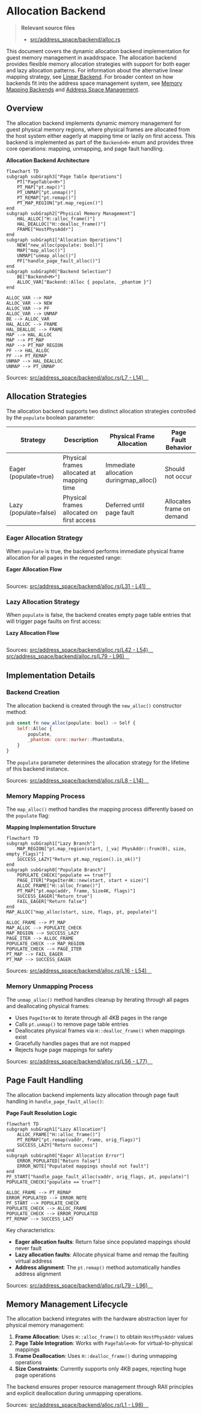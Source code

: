 # Allocation Backend

> **Relevant source files**
> * [src/address_space/backend/alloc.rs](https://github.com/arceos-hypervisor/axaddrspace/blob/2ed4d076/src/address_space/backend/alloc.rs)

This document covers the dynamic allocation backend implementation for guest memory management in axaddrspace. The allocation backend provides flexible memory allocation strategies with support for both eager and lazy allocation patterns. For information about the alternative linear mapping strategy, see [Linear Backend](/arceos-hypervisor/axaddrspace/4.1-linear-backend). For broader context on how backends fit into the address space management system, see [Memory Mapping Backends](/arceos-hypervisor/axaddrspace/4-memory-mapping-backends) and [Address Space Management](/arceos-hypervisor/axaddrspace/2.2-address-space-management).

## Overview

The allocation backend implements dynamic memory management for guest physical memory regions, where physical frames are allocated from the host system either eagerly at mapping time or lazily on first access. This backend is implemented as part of the `Backend<H>` enum and provides three core operations: mapping, unmapping, and page fault handling.

**Allocation Backend Architecture**

```mermaid
flowchart TD
subgraph subGraph3["Page Table Operations"]
    PT["PageTable<H>"]
    PT_MAP["pt.map()"]
    PT_UNMAP["pt.unmap()"]
    PT_REMAP["pt.remap()"]
    PT_MAP_REGION["pt.map_region()"]
end
subgraph subGraph2["Physical Memory Management"]
    HAL_ALLOC["H::alloc_frame()"]
    HAL_DEALLOC["H::dealloc_frame()"]
    FRAME["HostPhysAddr"]
end
subgraph subGraph1["Allocation Operations"]
    NEW["new_alloc(populate: bool)"]
    MAP["map_alloc()"]
    UNMAP["unmap_alloc()"]
    PF["handle_page_fault_alloc()"]
end
subgraph subGraph0["Backend Selection"]
    BE["Backend<H>"]
    ALLOC_VAR["Backend::Alloc { populate, _phantom }"]
end

ALLOC_VAR --> MAP
ALLOC_VAR --> NEW
ALLOC_VAR --> PF
ALLOC_VAR --> UNMAP
BE --> ALLOC_VAR
HAL_ALLOC --> FRAME
HAL_DEALLOC --> FRAME
MAP --> HAL_ALLOC
MAP --> PT_MAP
MAP --> PT_MAP_REGION
PF --> HAL_ALLOC
PF --> PT_REMAP
UNMAP --> HAL_DEALLOC
UNMAP --> PT_UNMAP
```

Sources: [src/address_space/backend/alloc.rs(L7 - L14)&emsp;](https://github.com/arceos-hypervisor/axaddrspace/blob/2ed4d076/src/address_space/backend/alloc.rs#L7-L14)

## Allocation Strategies

The allocation backend supports two distinct allocation strategies controlled by the `populate` boolean parameter:

|Strategy|Description|Physical Frame Allocation|Page Fault Behavior|
| --- | --- | --- | --- |
|Eager (populate=true)|Physical frames allocated at mapping time|Immediate allocation duringmap_alloc()|Should not occur|
|Lazy (populate=false)|Physical frames allocated on first access|Deferred until page fault|Allocates frame on demand|

### Eager Allocation Strategy

When `populate` is true, the backend performs immediate physical frame allocation for all pages in the requested range:

**Eager Allocation Flow**

```

```

Sources: [src/address_space/backend/alloc.rs(L31 - L41)&emsp;](https://github.com/arceos-hypervisor/axaddrspace/blob/2ed4d076/src/address_space/backend/alloc.rs#L31-L41)

### Lazy Allocation Strategy

When `populate` is false, the backend creates empty page table entries that will trigger page faults on first access:

**Lazy Allocation Flow**

```

```

Sources: [src/address_space/backend/alloc.rs(L42 - L54)&emsp;](https://github.com/arceos-hypervisor/axaddrspace/blob/2ed4d076/src/address_space/backend/alloc.rs#L42-L54) [src/address_space/backend/alloc.rs(L79 - L96)&emsp;](https://github.com/arceos-hypervisor/axaddrspace/blob/2ed4d076/src/address_space/backend/alloc.rs#L79-L96)

## Implementation Details

### Backend Creation

The allocation backend is created through the `new_alloc()` constructor method:

```javascript
pub const fn new_alloc(populate: bool) -> Self {
    Self::Alloc {
        populate,
        _phantom: core::marker::PhantomData,
    }
}
```

The `populate` parameter determines the allocation strategy for the lifetime of this backend instance.

Sources: [src/address_space/backend/alloc.rs(L8 - L14)&emsp;](https://github.com/arceos-hypervisor/axaddrspace/blob/2ed4d076/src/address_space/backend/alloc.rs#L8-L14)

### Memory Mapping Process

The `map_alloc()` method handles the mapping process differently based on the `populate` flag:

**Mapping Implementation Structure**

```mermaid
flowchart TD
subgraph subGraph1["Lazy Branch"]
    MAP_REGION["pt.map_region(start, |_va| PhysAddr::from(0), size, empty_flags)"]
    SUCCESS_LAZY["Return pt.map_region().is_ok()"]
end
subgraph subGraph0["Populate Branch"]
    POPULATE_CHECK["populate == true?"]
    PAGE_ITER["PageIter4K::new(start, start + size)"]
    ALLOC_FRAME["H::alloc_frame()"]
    PT_MAP["pt.map(addr, frame, Size4K, flags)"]
    SUCCESS_EAGER["Return true"]
    FAIL_EAGER["Return false"]
end
MAP_ALLOC["map_alloc(start, size, flags, pt, populate)"]

ALLOC_FRAME --> PT_MAP
MAP_ALLOC --> POPULATE_CHECK
MAP_REGION --> SUCCESS_LAZY
PAGE_ITER --> ALLOC_FRAME
POPULATE_CHECK --> MAP_REGION
POPULATE_CHECK --> PAGE_ITER
PT_MAP --> FAIL_EAGER
PT_MAP --> SUCCESS_EAGER
```

Sources: [src/address_space/backend/alloc.rs(L16 - L54)&emsp;](https://github.com/arceos-hypervisor/axaddrspace/blob/2ed4d076/src/address_space/backend/alloc.rs#L16-L54)

### Memory Unmapping Process

The `unmap_alloc()` method handles cleanup by iterating through all pages and deallocating physical frames:

* Uses `PageIter4K` to iterate through all 4KB pages in the range
* Calls `pt.unmap()` to remove page table entries
* Deallocates physical frames via `H::dealloc_frame()` when mappings exist
* Gracefully handles pages that are not mapped
* Rejects huge page mappings for safety

Sources: [src/address_space/backend/alloc.rs(L56 - L77)&emsp;](https://github.com/arceos-hypervisor/axaddrspace/blob/2ed4d076/src/address_space/backend/alloc.rs#L56-L77)

## Page Fault Handling

The allocation backend implements lazy allocation through page fault handling in `handle_page_fault_alloc()`:

**Page Fault Resolution Logic**

```mermaid
flowchart TD
subgraph subGraph1["Lazy Allocation"]
    ALLOC_FRAME["H::alloc_frame()"]
    PT_REMAP["pt.remap(vaddr, frame, orig_flags)"]
    SUCCESS_LAZY["Return success"]
end
subgraph subGraph0["Eager Allocation Error"]
    ERROR_POPULATED["Return false"]
    ERROR_NOTE["Populated mappings should not fault"]
end
PF_START["handle_page_fault_alloc(vaddr, orig_flags, pt, populate)"]
POPULATE_CHECK["populate == true?"]

ALLOC_FRAME --> PT_REMAP
ERROR_POPULATED --> ERROR_NOTE
PF_START --> POPULATE_CHECK
POPULATE_CHECK --> ALLOC_FRAME
POPULATE_CHECK --> ERROR_POPULATED
PT_REMAP --> SUCCESS_LAZY
```

Key characteristics:

* **Eager allocation faults**: Return false since populated mappings should never fault
* **Lazy allocation faults**: Allocate physical frame and remap the faulting virtual address
* **Address alignment**: The `pt.remap()` method automatically handles address alignment

Sources: [src/address_space/backend/alloc.rs(L79 - L96)&emsp;](https://github.com/arceos-hypervisor/axaddrspace/blob/2ed4d076/src/address_space/backend/alloc.rs#L79-L96)

## Memory Management Lifecycle

The allocation backend integrates with the hardware abstraction layer for physical memory management:

1. **Frame Allocation**: Uses `H::alloc_frame()` to obtain `HostPhysAddr` values
2. **Page Table Integration**: Works with `PageTable<H>` for virtual-to-physical mappings
3. **Frame Deallocation**: Uses `H::dealloc_frame()` during unmapping operations
4. **Size Constraints**: Currently supports only 4KB pages, rejecting huge page operations

The backend ensures proper resource management through RAII principles and explicit deallocation during unmapping operations.

Sources: [src/address_space/backend/alloc.rs(L1 - L98)&emsp;](https://github.com/arceos-hypervisor/axaddrspace/blob/2ed4d076/src/address_space/backend/alloc.rs#L1-L98)